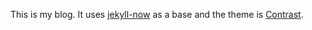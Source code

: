 This is my blog. It uses [jekyll-now](https://github.com/barryclark/jekyll-now) as a base and the theme is [Contrast](https://github.com/niklasbuschmann/contrast). 

